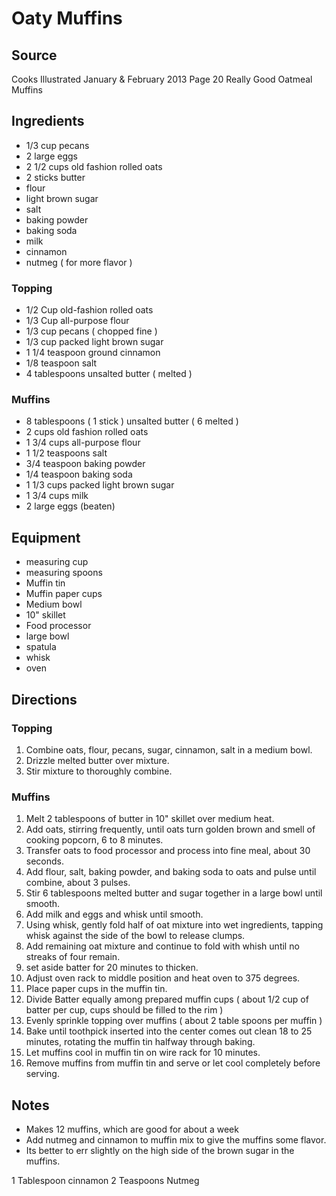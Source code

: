 ---
---

# Oaty Muffins

## Source

Cooks Illustrated January & February 2013
Page 20
Really Good Oatmeal Muffins

## Ingredients

- 1/3 cup pecans
- 2 large eggs
- 2 1/2 cups old fashion rolled oats
- 2 sticks butter
- flour
- light brown sugar
- salt
- baking powder
- baking soda
- milk
- cinnamon
- nutmeg ( for more flavor )

### Topping

- 1/2 Cup old-fashion rolled oats
- 1/3 Cup all-purpose flour
- 1/3 cup pecans ( chopped fine )
- 1/3 cup packed light brown sugar
- 1 1/4 teaspoon ground cinnamon
- 1/8 teaspoon salt
- 4 tablespoons unsalted butter ( melted )

### Muffins

- 8 tablespoons ( 1 stick ) unsalted butter ( 6 melted )
- 2 cups old fashion rolled oats
- 1 3/4 cups all-purpose flour
- 1 1/2 teaspoons salt
- 3/4 teaspoon baking powder
- 1/4 teaspoon baking soda
- 1 1/3 cups packed light brown sugar
- 1 3/4 cups milk
- 2 large eggs (beaten)

## Equipment

- measuring cup
- measuring spoons
- Muffin tin
- Muffin paper cups
- Medium bowl
- 10" skillet
- Food processor
- large bowl
- spatula
- whisk
- oven

## Directions

### Topping

1. Combine oats, flour, pecans, sugar, cinnamon, salt in a medium bowl.
1. Drizzle melted butter over mixture.
1. Stir mixture to thoroughly combine.

### Muffins

1. Melt 2 tablespoons of butter in 10" skillet over medium heat.
1. Add oats, stirring frequently, until oats turn golden brown and smell of cooking popcorn, 6 to 8 minutes.
1. Transfer oats to food processor and process into fine meal, about 30 seconds.
1. Add flour, salt, baking powder, and baking soda to oats and pulse until combine, about 3 pulses.
1. Stir 6 tablespoons melted butter and sugar together in a large bowl until smooth.
1. Add milk and eggs and whisk until smooth.
1. Using whisk, gently fold half of oat mixture into wet ingredients, tapping whisk against the side of the bowl to release clumps.
1. Add remaining oat mixture and continue to fold with whish until no streaks of four remain.
1. set aside batter for 20 minutes to thicken.
1. Adjust oven rack to middle position and heat oven to 375 degrees.
1. Place paper cups in the muffin tin.
1. Divide Batter equally among prepared muffin cups ( about 1/2 cup of batter per cup, cups should be filled to the rim )
1. Evenly sprinkle topping over muffins ( about 2 table spoons per muffin )
1. Bake until toothpick inserted into the center comes out clean 18 to 25 minutes, rotating the muffin tin halfway through baking.
1. Let muffins cool in muffin tin on wire rack for 10 minutes.
1. Remove muffins from muffin tin and serve or let cool completely before serving.

## Notes

- Makes 12 muffins, which are good for about a week
- Add nutmeg and cinnamon to muffin mix to give the muffins some flavor.
- Its better to err slightly on the high side of the brown sugar in the muffins.

1 Tablespoon cinnamon
2 Teaspoons Nutmeg
